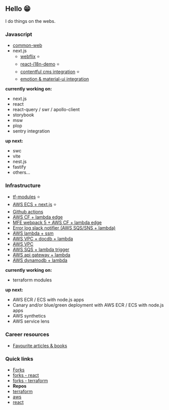 ## Hello 😁 

I do things on the webs.

### Javascript

- [common-web](https://github.com/Jareechang/common-web)
- next.js
   - [webflix](https://github.com/Jareechang/webflix) ⭐️
   - [react-i18n-demo](https://github.com/Jareechang/react-i18next-demo) ⭐️
   - [contentful cms integration](https://github.com/Jareechang/nextjs-contentful) ⭐️
   - [emotion & material-ui integration](https://github.com/Jareechang/example-nextjs-emotion11-material-ui)

**currently working on:**
- next.js
- react 
- react-query / swr / apollo-client
- storybook
- msw 
- plop
- sentry integration

**up next:**
- swc
- vite 
- nest.js
- fastify 
- others...

### Infrastructure

- [tf-modules](https://github.com/Jareechang/tf-modules) ⭐️ 
- [AWS ECS + next.js](https://github.com/Jareechang/ecs-nextjs) ⭐️ 
- [Github actions](https://github.com/Jareechang/github-actions-demo)
- [AWS CF + lambda edge](https://github.com/Jareechang/react-i18next-demo)
- [MFE webpack 5 + AWS CF + lambda edge](https://github.com/Jareechang/webpack-5-mod-federation-poc)
- [Error log slack notifier (AWS SQS/SNS + lambda)](https://github.com/Jareechang/lambda-process-cw-logs)
- [AWS lambda + ssm](https://github.com/Jareechang/lambda-ssm)
- [AWS VPC + docdb + lambda](https://github.com/Jareechang/aws-vpc-docdb)
- [AWS VPC](https://github.com/Jareechang/aws-vpc)
- [AWS SQS + lambda trigger](https://github.com/Jareechang/sqs-trigger-lambda-nodejs)
- [AWS api gateway + lambda](https://github.com/Jareechang/api-gateway-lamba)
- [AWS dynamodb + lambda](https://github.com/Jareechang/lambda-dynamodb-nodejs)

**currently working on:**

- terraform modules

**up next:**

- AWS ECR / ECS with node.js apps 
- Canary and/or blue/green deployment with AWS ECR / ECS with node.js apps 
- AWS synthetics
- AWS service lens 

### Career resources

- [Favourite articles & books](https://github.com/Jareechang/awesome-technical-leadership-and-career-resources)

### Quick links

- [Forks](https://github.com/Jareechang?tab=repositories&q=&type=fork)
 - [forks - react](https://github.com/Jareechang?tab=repositories&q=react&type=fork&language=&sort=)
 - [forks - terraform](https://github.com/search?q=user%3AJareechang+in%3Areadme+%22terraform%22&type=repositories)
- **Repos**
 - [terraform](https://github.com/search?q=user%3AJareechang+in%3Areadme+%22terraform%22&type=repositories)
 - [aws](https://github.com/search?q=user%3AJareechang+in%3Areadme++%22aws%22&type=Repositories)
 - [react](https://github.com/search?p=2&q=user%3AJareechang+in%3Areadme++%22react%22&type=Repositories)

